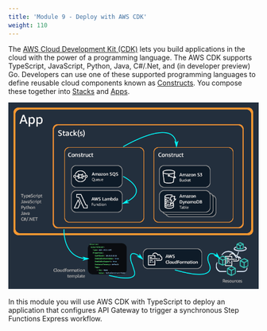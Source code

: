 ```yaml
---
title: 'Module 9 - Deploy with AWS CDK'
weight: 110
---
```


The [AWS Cloud Development Kit (CDK)](https://docs.aws.amazon.com/cdk/v2/guide/home.html) lets you build applications in the cloud with the power of a programming language. The AWS CDK supports TypeScript, JavaScript, Python, Java, C#/.Net, and (in developer preview) Go. Developers can use one of these supported programming languages to define reusable cloud components known as [Constructs](https://docs.aws.amazon.com/cdk/v2/guide/constructs.html). You compose these together into [Stacks](https://docs.aws.amazon.com/cdk/v2/guide/stacks.html) and [Apps](https://docs.aws.amazon.com/cdk/v2/guide/apps.html).

![AWS CDK diagram](/static/img/module-9/AppStacks.png)

In this module you will use AWS CDK with TypeScript to deploy an application that configures API Gateway to trigger a synchronous Step Functions Express workflow. 